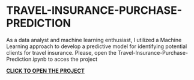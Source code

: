 # TRAVEL-INSURANCE-PURCHASE-PREDICTION
As a data analyst and machine learning enthusiast, I utilized a Machine Learning approach to develop a predictive model for identifying potential clients for travel insurance. Please, open the Travel-Insurance-Purchase-Prediction.ipynb to acces the project


<u>**[CLICK TO OPEN THE PROJECT](Travel-Insurance-Purchase-Prediction.ipynb)**</u>
